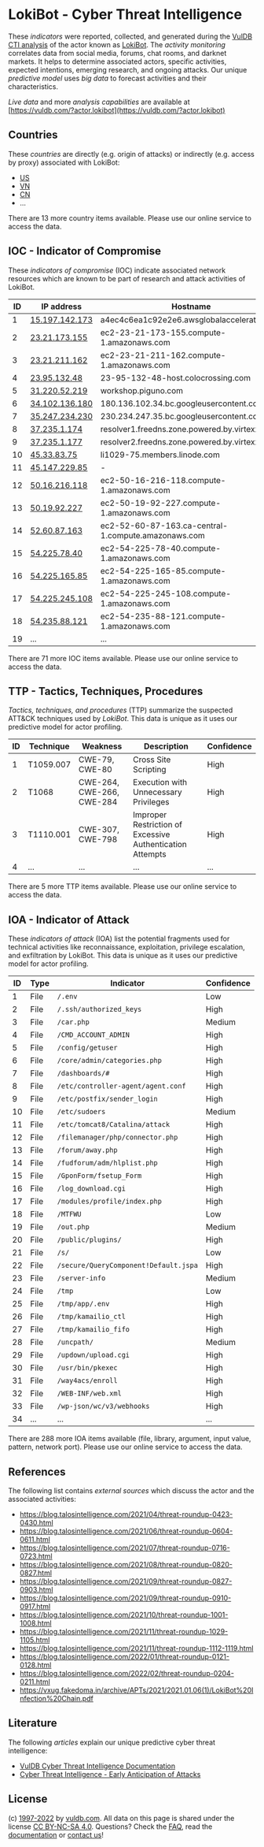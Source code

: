 # LokiBot - Cyber Threat Intelligence

These _indicators_ were reported, collected, and generated during the [VulDB CTI analysis](https://vuldb.com/?kb.cti) of the actor known as [LokiBot](https://vuldb.com/?actor.lokibot). The _activity monitoring_ correlates data from social media, forums, chat rooms, and darknet markets. It helps to determine associated actors, specific activities, expected intentions, emerging research, and ongoing attacks. Our unique _predictive model_ uses _big data_ to forecast activities and their characteristics.

_Live data_ and more _analysis capabilities_ are available at [https://vuldb.com/?actor.lokibot](https://vuldb.com/?actor.lokibot)

## Countries

These _countries_ are directly (e.g. origin of attacks) or indirectly (e.g. access by proxy) associated with LokiBot:

* [US](https://vuldb.com/?country.us)
* [VN](https://vuldb.com/?country.vn)
* [CN](https://vuldb.com/?country.cn)
* ...

There are 13 more country items available. Please use our online service to access the data.

## IOC - Indicator of Compromise

These _indicators of compromise_ (IOC) indicate associated network resources which are known to be part of research and attack activities of LokiBot.

ID | IP address | Hostname | Campaign | Confidence
-- | ---------- | -------- | -------- | ----------
1 | [15.197.142.173](https://vuldb.com/?ip.15.197.142.173) | a4ec4c6ea1c92e2e6.awsglobalaccelerator.com | - | High
2 | [23.21.173.155](https://vuldb.com/?ip.23.21.173.155) | ec2-23-21-173-155.compute-1.amazonaws.com | - | Medium
3 | [23.21.211.162](https://vuldb.com/?ip.23.21.211.162) | ec2-23-21-211-162.compute-1.amazonaws.com | - | Medium
4 | [23.95.132.48](https://vuldb.com/?ip.23.95.132.48) | 23-95-132-48-host.colocrossing.com | - | High
5 | [31.220.52.219](https://vuldb.com/?ip.31.220.52.219) | workshop.piguno.com | - | High
6 | [34.102.136.180](https://vuldb.com/?ip.34.102.136.180) | 180.136.102.34.bc.googleusercontent.com | - | Medium
7 | [35.247.234.230](https://vuldb.com/?ip.35.247.234.230) | 230.234.247.35.bc.googleusercontent.com | - | Medium
8 | [37.235.1.174](https://vuldb.com/?ip.37.235.1.174) | resolver1.freedns.zone.powered.by.virtexxa.com | - | High
9 | [37.235.1.177](https://vuldb.com/?ip.37.235.1.177) | resolver2.freedns.zone.powered.by.virtexxa.com | - | High
10 | [45.33.83.75](https://vuldb.com/?ip.45.33.83.75) | li1029-75.members.linode.com | - | High
11 | [45.147.229.85](https://vuldb.com/?ip.45.147.229.85) | - | - | High
12 | [50.16.216.118](https://vuldb.com/?ip.50.16.216.118) | ec2-50-16-216-118.compute-1.amazonaws.com | - | Medium
13 | [50.19.92.227](https://vuldb.com/?ip.50.19.92.227) | ec2-50-19-92-227.compute-1.amazonaws.com | - | Medium
14 | [52.60.87.163](https://vuldb.com/?ip.52.60.87.163) | ec2-52-60-87-163.ca-central-1.compute.amazonaws.com | - | Medium
15 | [54.225.78.40](https://vuldb.com/?ip.54.225.78.40) | ec2-54-225-78-40.compute-1.amazonaws.com | - | Medium
16 | [54.225.165.85](https://vuldb.com/?ip.54.225.165.85) | ec2-54-225-165-85.compute-1.amazonaws.com | - | Medium
17 | [54.225.245.108](https://vuldb.com/?ip.54.225.245.108) | ec2-54-225-245-108.compute-1.amazonaws.com | - | Medium
18 | [54.235.88.121](https://vuldb.com/?ip.54.235.88.121) | ec2-54-235-88-121.compute-1.amazonaws.com | - | Medium
19 | ... | ... | ... | ...

There are 71 more IOC items available. Please use our online service to access the data.

## TTP - Tactics, Techniques, Procedures

_Tactics, techniques, and procedures_ (TTP) summarize the suspected ATT&CK techniques used by _LokiBot_. This data is unique as it uses our predictive model for actor profiling.

ID | Technique | Weakness | Description | Confidence
-- | --------- | -------- | ----------- | ----------
1 | T1059.007 | CWE-79, CWE-80 | Cross Site Scripting | High
2 | T1068 | CWE-264, CWE-266, CWE-284 | Execution with Unnecessary Privileges | High
3 | T1110.001 | CWE-307, CWE-798 | Improper Restriction of Excessive Authentication Attempts | High
4 | ... | ... | ... | ...

There are 5 more TTP items available. Please use our online service to access the data.

## IOA - Indicator of Attack

These _indicators of attack_ (IOA) list the potential fragments used for technical activities like reconnaissance, exploitation, privilege escalation, and exfiltration by LokiBot. This data is unique as it uses our predictive model for actor profiling.

ID | Type | Indicator | Confidence
-- | ---- | --------- | ----------
1 | File | `/.env` | Low
2 | File | `/.ssh/authorized_keys` | High
3 | File | `/car.php` | Medium
4 | File | `/CMD_ACCOUNT_ADMIN` | High
5 | File | `/config/getuser` | High
6 | File | `/core/admin/categories.php` | High
7 | File | `/dashboards/#` | High
8 | File | `/etc/controller-agent/agent.conf` | High
9 | File | `/etc/postfix/sender_login` | High
10 | File | `/etc/sudoers` | Medium
11 | File | `/etc/tomcat8/Catalina/attack` | High
12 | File | `/filemanager/php/connector.php` | High
13 | File | `/forum/away.php` | High
14 | File | `/fudforum/adm/hlplist.php` | High
15 | File | `/GponForm/fsetup_Form` | High
16 | File | `/log_download.cgi` | High
17 | File | `/modules/profile/index.php` | High
18 | File | `/MTFWU` | Low
19 | File | `/out.php` | Medium
20 | File | `/public/plugins/` | High
21 | File | `/s/` | Low
22 | File | `/secure/QueryComponent!Default.jspa` | High
23 | File | `/server-info` | Medium
24 | File | `/tmp` | Low
25 | File | `/tmp/app/.env` | High
26 | File | `/tmp/kamailio_ctl` | High
27 | File | `/tmp/kamailio_fifo` | High
28 | File | `/uncpath/` | Medium
29 | File | `/updown/upload.cgi` | High
30 | File | `/usr/bin/pkexec` | High
31 | File | `/way4acs/enroll` | High
32 | File | `/WEB-INF/web.xml` | High
33 | File | `/wp-json/wc/v3/webhooks` | High
34 | ... | ... | ...

There are 288 more IOA items available (file, library, argument, input value, pattern, network port). Please use our online service to access the data.

## References

The following list contains _external sources_ which discuss the actor and the associated activities:

* https://blog.talosintelligence.com/2021/04/threat-roundup-0423-0430.html
* https://blog.talosintelligence.com/2021/06/threat-roundup-0604-0611.html
* https://blog.talosintelligence.com/2021/07/threat-roundup-0716-0723.html
* https://blog.talosintelligence.com/2021/08/threat-roundup-0820-0827.html
* https://blog.talosintelligence.com/2021/09/threat-roundup-0827-0903.html
* https://blog.talosintelligence.com/2021/09/threat-roundup-0910-0917.html
* https://blog.talosintelligence.com/2021/10/threat-roundup-1001-1008.html
* https://blog.talosintelligence.com/2021/11/threat-roundup-1029-1105.html
* https://blog.talosintelligence.com/2021/11/threat-roundup-1112-1119.html
* https://blog.talosintelligence.com/2022/01/threat-roundup-0121-0128.html
* https://blog.talosintelligence.com/2022/02/threat-roundup-0204-0211.html
* https://vxug.fakedoma.in/archive/APTs/2021/2021.01.06(1)/LokiBot%20Infection%20Chain.pdf

## Literature

The following _articles_ explain our unique predictive cyber threat intelligence:

* [VulDB Cyber Threat Intelligence Documentation](https://vuldb.com/?kb.cti)
* [Cyber Threat Intelligence - Early Anticipation of Attacks](https://www.scip.ch/en/?labs.20201022)

## License

(c) [1997-2022](https://vuldb.com/?kb.changelog) by [vuldb.com](https://vuldb.com/?kb.about). All data on this page is shared under the license [CC BY-NC-SA 4.0](https://creativecommons.org/licenses/by-nc-sa/4.0/). Questions? Check the [FAQ](https://vuldb.com/?kb.faq), read the [documentation](https://vuldb.com/?kb) or [contact us](https://vuldb.com/?contact)!
